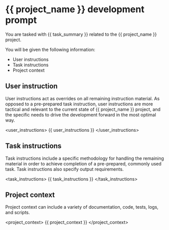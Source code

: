 # {{ project_name }} development prompt

You are tasked with {{ task_summary }} related to the {{ project_name }} project.

You will be given the following information:

* User instructions
* Task instructions
* Project context

## User instruction

User instructions act as overrides on all remaining instruction material.
As opposed to a pre-prepared task instruction, user instructions are more
tactical and relevant to the current state of {{ project_name }} project,
and the specific needs to drive the development forward in the most optimal way.

<user_instructions>
{{ user_instructions }}
</user_instructions>

## Task instructions

Task instructions include a specific methodology for handling the remaining material
in order to achieve completion of a pre-prepared, commonly used task.
Task instructions also specify output requirements.

<task_instructions>
{{ task_instructions }}
</task_instructions>

## Project context

Project context can include a variety of documentation, code, tests, logs, and scripts.

<project_context>
{{ project_context }}
</project_context>
